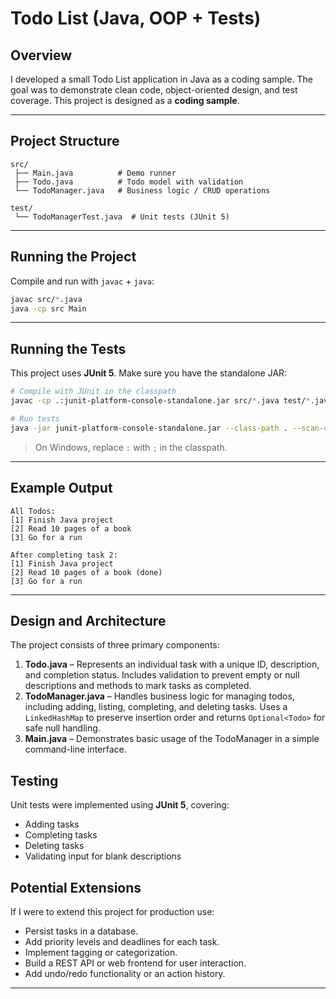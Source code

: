 # Todo List (Java, OOP + Tests)
## Overview
I developed a small Todo List application in Java as a coding sample. The goal was to demonstrate clean code, object-oriented design, and test coverage. 
This project is designed as a **coding sample**.

---

## Project Structure
```
src/
 ├── Main.java          # Demo runner
 ├── Todo.java          # Todo model with validation
 └── TodoManager.java   # Business logic / CRUD operations

test/
 └── TodoManagerTest.java  # Unit tests (JUnit 5)
```

---

## Running the Project
Compile and run with `javac` + `java`:

```bash
javac src/*.java
java -cp src Main
```

---

## Running the Tests
This project uses **JUnit 5**. Make sure you have the standalone JAR:

```bash
# Compile with JUnit in the classpath
javac -cp .:junit-platform-console-standalone.jar src/*.java test/*.java

# Run tests
java -jar junit-platform-console-standalone.jar --class-path . --scan-class-path
```

> On Windows, replace `:` with `;` in the classpath.

---

## Example Output
```
All Todos:
[1] Finish Java project 
[2] Read 10 pages of a book 
[3] Go for a run 

After completing task 2:
[1] Finish Java project 
[2] Read 10 pages of a book (done)
[3] Go for a run 
```

---

## Design and Architecture
The project consists of three primary components:

1. **Todo.java** – Represents an individual task with a unique ID, description, and completion status. Includes validation to prevent empty or null descriptions and methods to mark tasks as completed.  
2. **TodoManager.java** – Handles business logic for managing todos, including adding, listing, completing, and deleting tasks. Uses a `LinkedHashMap` to preserve insertion order and returns `Optional<Todo>` for safe null handling.  
3. **Main.java** – Demonstrates basic usage of the TodoManager in a simple command-line interface.

## Testing
Unit tests were implemented using **JUnit 5**, covering:  
- Adding tasks  
- Completing tasks  
- Deleting tasks  
- Validating input for blank descriptions  

## Potential Extensions
If I were to extend this project for production use:  
- Persist tasks in a database.  
- Add priority levels and deadlines for each task.  
- Implement tagging or categorization.  
- Build a REST API or web frontend for user interaction.  
- Add undo/redo functionality or an action history.

---
